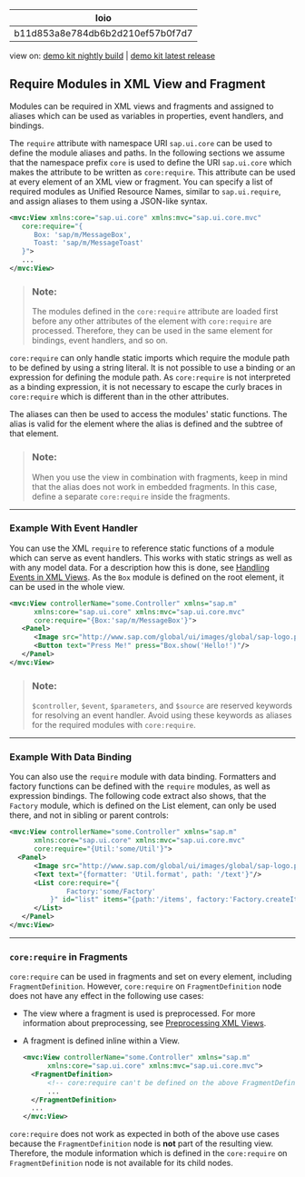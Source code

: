 <!-- loiob11d853a8e784db6b2d210ef57b0f7d7 -->

| loio |
| -----|
| b11d853a8e784db6b2d210ef57b0f7d7 |

<div id="loio">

view on: [demo kit nightly build](https://openui5nightly.hana.ondemand.com/#/topic/b11d853a8e784db6b2d210ef57b0f7d7) | [demo kit latest release](https://openui5.hana.ondemand.com/#/topic/b11d853a8e784db6b2d210ef57b0f7d7)</div>

## Require Modules in XML View and Fragment

Modules can be required in XML views and fragments and assigned to aliases which can be used as variables in properties, event handlers, and bindings.

The `require` attribute with namespace URI `sap.ui.core` can be used to define the module aliases and paths. In the following sections we assume that the namespace prefix `core` is used to define the URI `sap.ui.core` which makes the attribute to be written as `core:require`. This attribute can be used at every element of an XML view or fragment. You can specify a list of required modules as Unified Resource Names, similar to `sap.ui.require`, and assign aliases to them using a JSON-like syntax.

``` xml
<mvc:View xmlns:core="sap.ui.core" xmlns:mvc="sap.ui.core.mvc"
   core:require="{
      Box: 'sap/m/MessageBox',
      Toast: 'sap/m/MessageToast'
   }">
   ...
</mvc:View>
```

> ### Note:  
> The modules defined in the `core:require` attribute are loaded first before any other attributes of the element with `core:require` are processed. Therefore, they can be used in the same element for bindings, event handlers, and so on.

`core:require` can only handle static imports which require the module path to be defined by using a string literal. It is not possible to use a binding or an expression for defining the module path. As `core:require` is not interpreted as a binding expression, it is not necessary to escape the curly braces in `core:require` which is different than in the other attributes.

The aliases can then be used to access the modules' static functions. The alias is valid for the element where the alias is defined and the subtree of that element.

> ### Note:  
> When you use the view in combination with fragments, keep in mind that the alias does not work in embedded fragments. In this case, define a separate `core:require` inside the fragments.

***

<a name="loiob11d853a8e784db6b2d210ef57b0f7d7__section_msm_sk3_43b"/>

### Example With Event Handler

You can use the XML `require` to reference static functions of a module which can serve as event handlers. This works with static strings as well as with any model data. For a description how this is done, see [Handling Events in XML Views](Handling_Events_in_XML_Views_b0fb4de.md). As the `Box` module is defined on the root element, it can be used in the whole view.

``` xml
<mvc:View controllerName="some.Controller" xmlns="sap.m"
      xmlns:core="sap.ui.core" xmlns:mvc="sap.ui.core.mvc"
      core:require="{Box:'sap/m/MessageBox'}">
   <Panel>
      <Image src="http://www.sap.com/global/ui/images/global/sap-logo.png"/>
      <Button text="Press Me!" press="Box.show('Hello!')"/>
   </Panel>
</mvc:View>
```

> ### Note:  
> `$controller`, `$event`, `$parameters`, and `$source` are reserved keywords for resolving an event handler. Avoid using these keywords as aliases for the required modules with `core:require`.

***

<a name="loiob11d853a8e784db6b2d210ef57b0f7d7__section_zxd_xk3_43b"/>

### Example With Data Binding

You can also use the `require` module with data binding. Formatters and factory functions can be defined with the `require` modules, as well as expression bindings. The following code extract also shows, that the `Factory` module, which is defined on the List element, can only be used there, and not in sibling or parent controls:

``` xml
<mvc:View controllerName="some.Controller" xmlns="sap.m"
      xmlns:core="sap.ui.core" xmlns:mvc="sap.ui.core.mvc"
      core:require="{Util:'some/Util'}">
  <Panel>
      <Image src="http://www.sap.com/global/ui/images/global/sap-logo.png"/>
      <Text text="{formatter: 'Util.format', path: '/text'}"/>
      <List core:require="{
              Factory:'some/Factory'
          }" id="list" items="{path:'/items', factory:'Factory.createItem'}">
      </List>
   </Panel>
</mvc:View>
```

***

<a name="loiob11d853a8e784db6b2d210ef57b0f7d7__section_jnp_zk3_43b"/>

### `core:require` in Fragments

`core:require` can be used in fragments and set on every element, including `FragmentDefinition`. However, `core:require` on `FragmentDefinition` node does not have any effect in the following use cases:

-   The view where a fragment is used is preprocessed. For more information about preprocessing, see [Preprocessing XML Views](Preprocessing_XML_Views_48b81b9.md).

-   A fragment is defined inline within a View.

    ``` xml
    <mvc:View controllerName="some.Controller" xmlns="sap.m"
          xmlns:core="sap.ui.core" xmlns:mvc="sap.ui.core.mvc">
      <FragmentDefinition>
          <!-- core:require can't be defined on the above FragmentDefinition -->
          ...
      </FragmentDefinition>
      ...
    </mvc:View>
    ```


`core:require` does not work as expected in both of the above use cases because the `FragmentDefinition` node is **not** part of the resulting view. Therefore, the module information which is defined in the `core:require` on `FragmentDefinition` node is not available for its child nodes.

